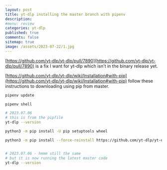 ```yaml
---
layout: post
title: yt-dlp installing the master branch with pipenv
description: 
#menu: review
categories: yt-dlp
published: true 
comments: false     
sitemap: true
image: /assets/2023-07-22/1.jpg
---
```


<!-- [![alt text](/assets/2023-07-22/1.jpg "email"){:width="800px"}](/assets/2023-07-22/1.jpg) -->
<!-- [![alt text](/assets/2023-08-01/1.jpg "email")](/assets/2023-08-01/1.jpg) -->



<!-- [![alt text](/assets/2023-08-23/3.jpg "email")](/assets/2023-08-23/3.jpg) -->

[https://github.com/yt-dlp/yt-dlp/pull/7890](https://github.com/yt-dlp/yt-dlp/pull/7890) is a fix I want for yt-dlp which isn't in the binary release yet.

[https://github.com/yt-dlp/yt-dlp/wiki/Installation#with-pip](https://github.com/yt-dlp/yt-dlp/wiki/Installation#with-pip) follow these instructions to downloading using pip from master.

```bash
pipenv update

pipenv shell

# 2023.07.06
# this is from the pipfile
yt-dlp --version

python3 -m pip install -U pip setuptools wheel

python3 -m pip install --force-reinstall https://github.com/yt-dlp/yt-dlp/archive/master.tar.gz


# 2023.07.06 - hmmm still the same
# but it is now running the latest master code
yt-dlp --version
```
